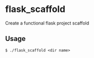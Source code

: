 # flask_scaffold
Create a functional flask project scaffold

## Usage

```
$ ./flask_scaffold <dir name>
```
